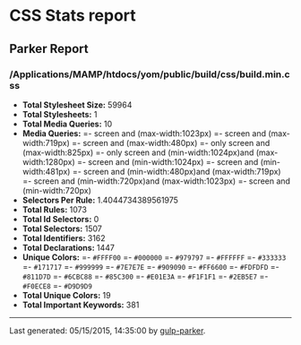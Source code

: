 # CSS Stats report

## Parker Report

### /Applications/MAMP/htdocs/yom/public/build/css/build.min.css

- **Total Stylesheet Size:** 59964
- **Total Stylesheets:** 1
- **Total Media Queries:** 10
- **Media Queries:**
	=- screen and (max-width:1023px)
	=- screen and (max-width:719px)
	=- screen and (max-width:480px)
	=- only screen and (max-width:825px)
	=- only screen and (min-width:1024px)and (max-width:1280px)
	=- screen and (min-width:1024px)
	=- screen and (min-width:481px)
	=- screen and (min-width:480px)and (max-width:719px)
	=- screen and (min-width:720px)and (max-width:1023px)
	=- screen and (min-width:720px)
- **Selectors Per Rule:** 1.4044734389561975
- **Total Rules:** 1073
- **Total Id Selectors:** 0
- **Total Selectors:** 1507
- **Total Identifiers:** 3162
- **Total Declarations:** 1447
- **Unique Colors:**
	=- `#FFFF00`
	=- `#000000`
	=- `#979797`
	=- `#FFFFFF`
	=- `#333333`
	=- `#171717`
	=- `#999999`
	=- `#7E7E7E`
	=- `#909090`
	=- `#FF6600`
	=- `#FDFDFD`
	=- `#811D7D`
	=- `#6CBC88`
	=- `#85C300`
	=- `#E01E3A`
	=- `#F1F1F1`
	=- `#2EB5E7`
	=- `#F0ECE8`
	=- `#D9D9D9`
- **Total Unique Colors:** 19
- **Total Important Keywords:** 381

* * *

Last generated: 05/15/2015, 14:35:00 by [gulp-parker](https://github.com/PavelDemyanenko/gulp-parker).
